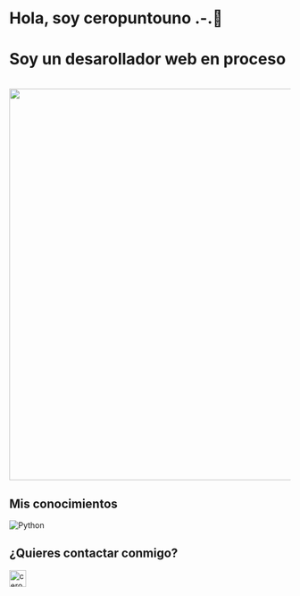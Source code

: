 # Hola, soy ceropuntouno .-.👋
# Soy un desarollador web en proceso

<br>
<div style ="display:flex;" align="center">
  <img src="https://drive.google.com/file/d/1CYfIK9qG6cx3da4bSkjaDZD7klZoVGy7/view?usp=sharing" style="width:700px"/>
</div>


## Mis conocimientos

<p align="left"> 

   <a>
    <img alt="Python" src="https://img.shields.io/badge/Python%20-%2314354C.svg?logo=python&logoColor=white">
  </a>
  &emsp;

## ¿Quieres contactar conmigo?
<p align="left">
  <a href="https://t.me/ceropuntounoo" target="blank"><img align="center"
      src="https://upload.wikimedia.org/wikipedia/commons/8/82/Telegram_logo.svg"
      alt="ceropuntounoo" height="30" width="auto" /></a>
</p>
